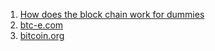 1. [How does the block chain work for dummies](https://medium.com/the-intrepid-review/how-does-the-blockchain-work-for-dummies-explained-simply-9f94d386e093)
2. [btc-e.com](https://btc-e.com/)
3. [bitcoin.org](https://bitcoin.org/es/)
